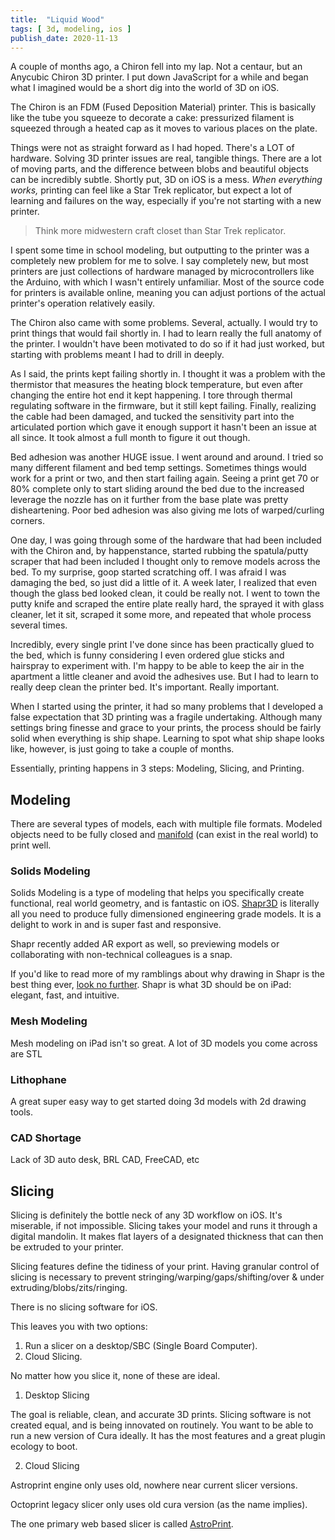 ```yaml
---
title:  "Liquid Wood"
tags: [ 3d, modeling, ios ]
publish_date: 2020-11-13
---
```


A couple of months ago, a Chiron fell into my lap. Not a centaur, but an Anycubic Chiron 3D printer. I put down JavaScript for a while and began what I imagined would be a short dig into the world of 3D on iOS.

The Chiron is an FDM (Fused Deposition Material) printer. This is basically like the tube you squeeze to decorate a cake: pressurized filament is squeezed through a heated cap as it moves to various places on the plate. 

Things were not as straight forward as I had hoped. There's a LOT of hardware. Solving 3D printer issues are real, tangible things. There are a lot of moving parts, and the difference between blobs and beautiful objects can be incredibly subtle. Shortly put, 3D on iOS is a mess. *When everything works,* printing can feel like a Star Trek replicator, but expect a lot of learning and failures on the way, especially if you're not starting with a new printer.
 
> Think more midwestern craft closet than Star Trek replicator.


I spent some time in school modeling, but outputting to the printer was a completely new problem for me to solve. I say completely new, but most printers are just collections of hardware managed by microcontrollers like the Arduino, with which I wasn't entirely unfamiliar. Most of the source code for printers is available online, meaning you can adjust portions of the actual printer's operation relatively easily. 

The Chiron also came with some problems. Several, actually. I would try to print things that would fail shortly in. I had to learn really the full anatomy of the printer. I wouldn't have been motivated to do so if it had just worked, but starting with problems meant I had to drill in deeply.

As I said, the prints kept failing shortly in. I thought it was a problem with the thermistor that measures the heating block temperature, but even after changing the entire hot end it kept happening. I tore through thermal regulating software in the firmware, but it still kept failing. Finally, realizing the cable had been damaged, and tucked the sensitivity part into the articulated portion which gave it enough support it hasn't been an issue at all since. It took almost a full month to figure it out though.

Bed adhesion was another HUGE issue. I went around and around. I tried so many different filament and bed temp settings. Sometimes things would work for a print or two, and then start failing again. Seeing a print get 70 or 80% complete only to start sliding around the bed due to the increased leverage the nozzle has on it further from the base plate was pretty disheartening. Poor bed adhesion was also giving me lots of warped/curling corners. 

One day, I was going through some of the hardware that had been included with the Chiron and, by happenstance, started rubbing the spatula/putty scraper that had been included I thought only to remove models across the bed. To my surprise, goop started scratching off. I was afraid I was damaging the bed, so just did a little of it. A week later, I realized that even though the glass bed looked clean, it could be really not. I went to town the putty knife and scraped the entire plate really hard, the sprayed it with glass cleaner, let it sit, scraped it some more, and repeated that whole process several times. 

Incredibly, every single print I've done since has been practically glued to the bed, which is funny considering I even ordered glue sticks and hairspray to experiment with. I'm happy to be able to keep the air in the apartment a little cleaner and avoid the adhesives use. But I had to learn to really deep clean the printer bed. It's important. Really important.

When I started using the printer, it had so many problems that I developed a false expectation that 3D printing was a fragile undertaking. Although many settings bring finesse and grace to your prints, the process should be fairly solid when everything is ship shape. Learning to spot what ship shape looks like, however, is just going to take a couple of months.

Essentially, printing happens in 3 steps: Modeling, Slicing, and Printing.

## Modeling

There are several types of models, each with multiple file formats. Modeled objects need to be fully closed and [manifold](https://blender.stackexchange.com/questions/7910/what-is-non-manifold-geometry) (can exist in the real world) to print well.

### Solids Modeling

Solids Modeling is a type of modeling that helps you specifically create functional, real world geometry, and is fantastic on iOS. [Shapr3D](https://apps.apple.com/us/app/shapr-3d-cad-modeling/id1091675654) is literally all you need to produce fully dimensioned engineering grade models. It is a delight to work in and is super fast and responsive. 

Shapr recently added AR export as well, so previewing models or collaborating with non-technical colleagues is a snap. 

If you'd like to read more of my ramblings about why drawing in Shapr is the best thing ever, [look no further](smote.io/shapr). Shapr is what 3D should be on iPad: elegant, fast, and intuitive. 

### Mesh Modeling

Mesh modeling on iPad isn't so great. A lot of 3D models you come across are STL

### Lithophane

A great super easy way to get started doing 3d models with 2d drawing tools.

### CAD Shortage

Lack of 3D auto desk, BRL CAD, FreeCAD, etc




## Slicing 

Slicing is definitely the bottle neck of any 3D workflow on iOS. It's miserable, if not impossible. Slicing takes your model and runs it through a digital mandolin. It makes flat layers of a designated thickness that can then be extruded to your printer. 

Slicing features define the tidiness of your print. Having granular control of slicing is necessary to prevent stringing/warping/gaps/shifting/over & under extruding/blobs/zits/ringing. 

There is no slicing software for iOS. 

This leaves you with two options:

1. Run a slicer on a desktop/SBC (Single Board Computer).
2. Cloud Slicing.


No matter how you slice it, none of these are ideal.

1. Desktop Slicing

The goal is reliable, clean, and accurate 3D prints. Slicing software is not created equal, and is being innovated on routinely. You want to be able to run a new version of Cura ideally. It has the most features and a great plugin ecology to boot.

2. Cloud Slicing

Astroprint engine only uses old, nowhere near current slicer versions. 

Octoprint legacy slicer only uses old cura version (as the name implies).

The one primary web based slicer is called [AstroPrint](https://apps.apple.com/us/app/astroprint-for-3d-printing/id1152378866). 


